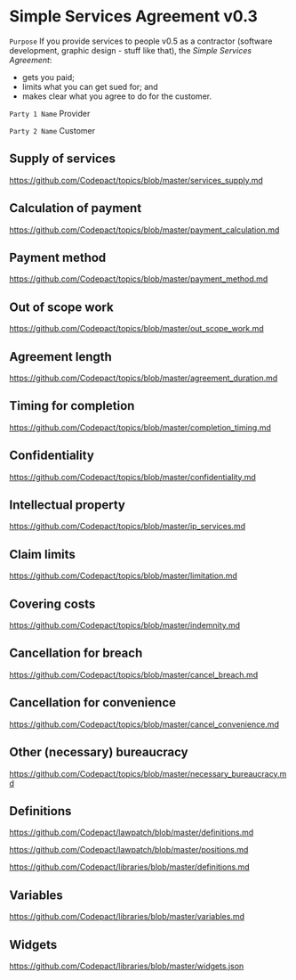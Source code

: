 # Simple Services Agreement v0.3

`Purpose` If you provide services to people v0.5 as a contractor (software development, graphic design - stuff like that), the _Simple Services Agreement_:
- gets you paid;
- limits what you can get sued for; and
- makes clear what you agree to do for the customer.

`Party 1 Name` Provider

`Party 2 Name` Customer

## Supply of services

https://github.com/Codepact/topics/blob/master/services_supply.md

## Calculation of payment

https://github.com/Codepact/topics/blob/master/payment_calculation.md

## Payment method

https://github.com/Codepact/topics/blob/master/payment_method.md

## Out of scope work

https://github.com/Codepact/topics/blob/master/out_scope_work.md

## Agreement length

https://github.com/Codepact/topics/blob/master/agreement_duration.md

## Timing for completion

https://github.com/Codepact/topics/blob/master/completion_timing.md

## Confidentiality

https://github.com/Codepact/topics/blob/master/confidentiality.md

## Intellectual property

https://github.com/Codepact/topics/blob/master/ip_services.md

## Claim limits

https://github.com/Codepact/topics/blob/master/limitation.md

## Covering costs

https://github.com/Codepact/topics/blob/master/indemnity.md

## Cancellation for breach

https://github.com/Codepact/topics/blob/master/cancel_breach.md

## Cancellation for convenience

https://github.com/Codepact/topics/blob/master/cancel_convenience.md

## Other (necessary) bureaucracy

https://github.com/Codepact/topics/blob/master/necessary_bureaucracy.md

## Definitions

https://github.com/Codepact/lawpatch/blob/master/definitions.md

https://github.com/Codepact/lawpatch/blob/master/positions.md

https://github.com/Codepact/libraries/blob/master/definitions.md

## Variables

https://github.com/Codepact/libraries/blob/master/variables.md

## Widgets

https://github.com/Codepact/libraries/blob/master/widgets.json

